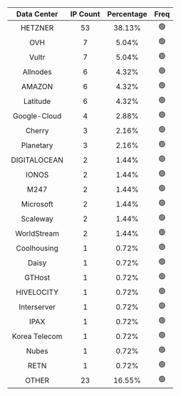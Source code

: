 | Data Center | IP Count | Percentage | Freq |
|:------------:|:--------:|:-----------:|:-----:|
| HETZNER | 53 | 38.13% | 🟢 |
| OVH | 7 | 5.04% | 🟢 |
| Vultr | 7 | 5.04% | 🟢 |
| Allnodes | 6 | 4.32% | 🟢 |
| AMAZON | 6 | 4.32% | 🟢 |
| Latitude | 6 | 4.32% | 🟢 |
| Google-Cloud | 4 | 2.88% | 🟢 |
| Cherry | 3 | 2.16% | 🟢 |
| Planetary | 3 | 2.16% | 🟢 |
| DIGITALOCEAN | 2 | 1.44% | 🟢 |
| IONOS | 2 | 1.44% | 🟢 |
| M247 | 2 | 1.44% | 🟢 |
| Microsoft | 2 | 1.44% | 🟢 |
| Scaleway | 2 | 1.44% | 🟢 |
| WorldStream | 2 | 1.44% | 🟢 |
| Coolhousing | 1 | 0.72% | 🟢 |
| Daisy | 1 | 0.72% | 🟢 |
| GTHost | 1 | 0.72% | 🟢 |
| HIVELOCITY | 1 | 0.72% | 🟢 |
| Interserver | 1 | 0.72% | 🟢 |
| IPAX | 1 | 0.72% | 🟢 |
| Korea Telecom | 1 | 0.72% | 🟢 |
| Nubes | 1 | 0.72% | 🟢 |
| RETN | 1 | 0.72% | 🟢 |
| OTHER | 23 | 16.55% | 🟢 |